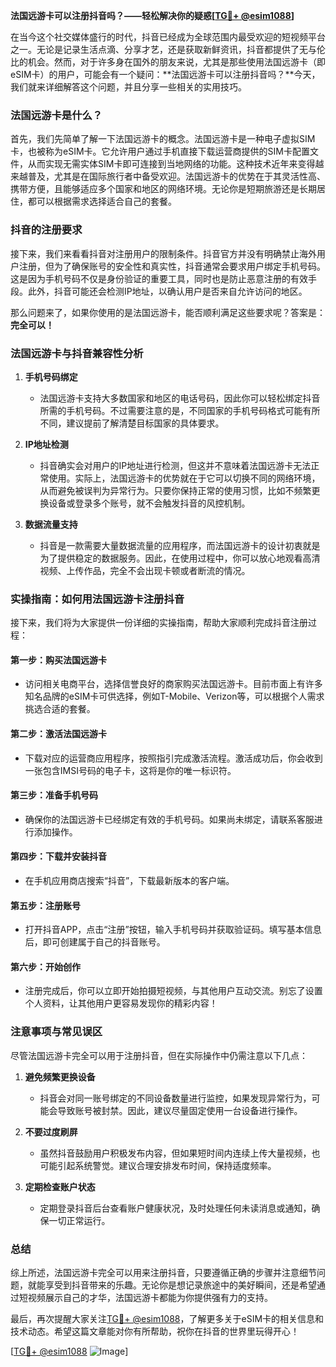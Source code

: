 **法国远游卡可以注册抖音吗？——轻松解决你的疑惑[[TG💪+ @esim1088](https://t.me/s/esim1088)]**

在当今这个社交媒体盛行的时代，抖音已经成为全球范围内最受欢迎的短视频平台之一。无论是记录生活点滴、分享才艺，还是获取新鲜资讯，抖音都提供了无与伦比的机会。然而，对于许多身在国外的朋友来说，尤其是那些使用法国远游卡（即eSIM卡）的用户，可能会有一个疑问：**法国远游卡可以注册抖音吗？**今天，我们就来详细解答这个问题，并且分享一些相关的实用技巧。

### 法国远游卡是什么？

首先，我们先简单了解一下法国远游卡的概念。法国远游卡是一种电子虚拟SIM卡，也被称为eSIM卡。它允许用户通过手机直接下载运营商提供的SIM卡配置文件，从而实现无需实体SIM卡即可连接到当地网络的功能。这种技术近年来变得越来越普及，尤其是在国际旅行者中备受欢迎。法国远游卡的优势在于其灵活性高、携带方便，且能够适应多个国家和地区的网络环境。无论你是短期旅游还是长期居住，都可以根据需求选择适合自己的套餐。

### 抖音的注册要求

接下来，我们来看看抖音对注册用户的限制条件。抖音官方并没有明确禁止海外用户注册，但为了确保账号的安全性和真实性，抖音通常会要求用户绑定手机号码。这是因为手机号码不仅是身份验证的重要工具，同时也是防止恶意注册的有效手段。此外，抖音可能还会检测IP地址，以确认用户是否来自允许访问的地区。

那么问题来了，如果你使用的是法国远游卡，能否顺利满足这些要求呢？答案是：**完全可以！**

### 法国远游卡与抖音兼容性分析

1. **手机号码绑定**
   - 法国远游卡支持大多数国家和地区的电话号码，因此你可以轻松绑定抖音所需的手机号码。不过需要注意的是，不同国家的手机号码格式可能有所不同，建议提前了解清楚目标国家的具体要求。
   
2. **IP地址检测**
   - 抖音确实会对用户的IP地址进行检测，但这并不意味着法国远游卡无法正常使用。实际上，法国远游卡的优势就在于它可以切换不同的网络环境，从而避免被误判为异常行为。只要你保持正常的使用习惯，比如不频繁更换设备或登录多个账号，就不会触发抖音的风控机制。

3. **数据流量支持**
   - 抖音是一款需要大量数据流量的应用程序，而法国远游卡的设计初衷就是为了提供稳定的数据服务。因此，在使用过程中，你可以放心地观看高清视频、上传作品，完全不会出现卡顿或者断流的情况。

### 实操指南：如何用法国远游卡注册抖音

接下来，我们将为大家提供一份详细的实操指南，帮助大家顺利完成抖音注册过程：

#### 第一步：购买法国远游卡
- 访问相关电商平台，选择信誉良好的商家购买法国远游卡。目前市面上有许多知名品牌的eSIM卡可供选择，例如T-Mobile、Verizon等，可以根据个人需求挑选合适的套餐。

#### 第二步：激活法国远游卡
- 下载对应的运营商应用程序，按照指引完成激活流程。激活成功后，你会收到一张包含IMSI号码的电子卡，这将是你的唯一标识符。

#### 第三步：准备手机号码
- 确保你的法国远游卡已经绑定有效的手机号码。如果尚未绑定，请联系客服进行添加操作。

#### 第四步：下载并安装抖音
- 在手机应用商店搜索“抖音”，下载最新版本的客户端。

#### 第五步：注册账号
- 打开抖音APP，点击“注册”按钮，输入手机号码并获取验证码。填写基本信息后，即可创建属于自己的抖音账号。

#### 第六步：开始创作
- 注册完成后，你可以立即开始拍摄短视频，与其他用户互动交流。别忘了设置个人资料，让其他用户更容易发现你的精彩内容！

### 注意事项与常见误区

尽管法国远游卡完全可以用于注册抖音，但在实际操作中仍需注意以下几点：

1. **避免频繁更换设备**
   - 抖音会对同一账号绑定的不同设备数量进行监控，如果发现异常行为，可能会导致账号被封禁。因此，建议尽量固定使用一台设备进行操作。

2. **不要过度刷屏**
   - 虽然抖音鼓励用户积极发布内容，但如果短时间内连续上传大量视频，也可能引起系统警觉。建议合理安排发布时间，保持适度频率。

3. **定期检查账户状态**
   - 定期登录抖音后台查看账户健康状况，及时处理任何未读消息或通知，确保一切正常运行。

### 总结

综上所述，法国远游卡完全可以用来注册抖音，只要遵循正确的步骤并注意细节问题，就能享受到抖音带来的乐趣。无论你是想记录旅途中的美好瞬间，还是希望通过短视频展示自己的才华，法国远游卡都能为你提供强有力的支持。

最后，再次提醒大家关注[TG💪+ @esim1088](https://t.me/s/esim1088)，了解更多关于eSIM卡的相关信息和技术动态。希望这篇文章能对你有所帮助，祝你在抖音的世界里玩得开心！

[[TG💪+ @esim1088](https://t.me/s/esim1088) ![Image](https://i.postimg.cc/4NQfJmqS/Snipaste-2025-05-13-00-14-12.png)]